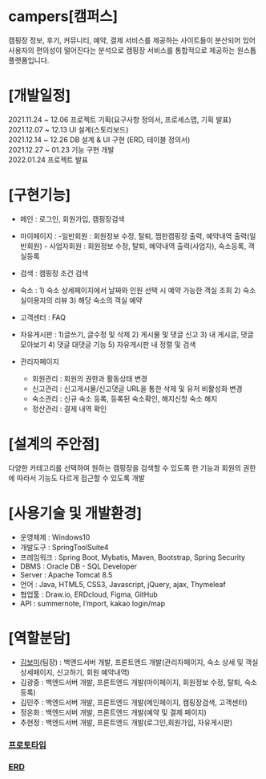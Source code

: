 # campers[캠퍼스]

캠핑장 정보, 후기, 커뮤니티, 예약, 결제 서비스를 제공하는 사이트들이 분산되어 있어
사용자의 편의성이 떨어진다는 분석으로 캠핑장 서비스를 통합적으로 제공하는 원스톱 플랫폼입니다.

# [개발일정]
2021.11.24 ~ 12.06 프로젝트 기획(요구사항 정의서, 프로세스맵, 기획 발표)  
2021.12.07 ~ 12.13 UI 설계(스토리보드)  
2021.12.14 ~ 12.26 DB 설계 & UI 구현 (ERD, 테이블 정의서)  
2021.12.27 ~ 01.23 기능 구현 개발  
2022.01.24 프로젝트 발표

# [구현기능]
+ 메인 : 로그인, 회원가입, 캠핑장검색

+ 마이페이지 : -일반회원 :  회원정보 수정, 탈퇴, 찜한캠핑장 출력, 예약내역 출력(일반회원)
          - 사업자회원 : 회원정보 수정, 탈퇴, 예약내역 출력(사업자), 숙소등록, 객실등록

+ 검색 : 캠핑장 조건 검색

+ 숙소 : 1) 숙소 상세페이지에서 날짜와 인원 선택 시 예약 가능한 객실 조회
            2) 숙소 실이용자의 리뷰
            3) 해당 숙소의 객실 예약


+ 고객센터 : FAQ

+ 자유게시판 : 1)글쓰기, 글수정 및 삭제
                    2) 게시물 및 댓글 신고
           3) 내 게시글, 댓글 모아보기
           4) 댓글 대댓글 기능
                    5) 자유게시판 내 정렬 및 검색

+ 관리자페이지
  + 회원관리 : 회원의 권한과 활동상태 변경
  + 신고관리 : 신고게시물/신고댓글 URL을 통한 삭제 및 유저 비활성화 변경
  + 숙소관리 : 신규 숙소 등록, 등록된 숙소확인, 해지신청 숙소 해지
  + 정산관리 : 결제 내역 확인

# [설계의 주안점]
다양한 카테고리를 선택하여 원하는 캠핑장을 검색할 수 있도록 한 기능과 회원의 권한에 따라서 기능도 다르게 접근할 수 있도록 개발


# [사용기술 및 개발환경]
- 운영체제 : Windows10
- 개발도구 : SpringToolSuite4
- 프레임워크 : Spring Boot, Mybatis, Maven, Bootstrap, Spring Security
- DBMS : Oracle DB - SQL Developer
- Server : Apache Tomcat 8.5
- 언어 : Java, HTML5, CSS3, Javascript, jQuery, ajax, Thymeleaf
- 협업툴 : Draw.io, ERDcloud, Figma, GitHub
- API : summernote, I’mport, kakao login/map

# [역할분담]
- [김보미](https://github.com/boming09)(팀장) : 백엔드서버 개발, 프론트엔드 개발(관리자페이지, 숙소 상세 및 객실 상세페이지, 신고하기, 회원 예약내역)
- 김광중 : 백엔드서버 개발, 프론트엔드 개발(마이페이지, 회원정보 수정, 탈퇴, 숙소등록)
- 김민주 : 백엔드서버 개발, 프론트엔드 개발(메인페이지, 캠핑장검색, 고객센터)
- 정온화 : 백엔드서버 개발, 프론트엔드 개발(예약 및 결제 페이지)
- 추현정 : 백엔드서버 개발, 프론트엔드 개발(로그인,회원가입, 자유게시판)

### [프로토타입](https://www.miricanvas.com/v/1vdwtl)
### [ERD](https://www.erdcloud.com/d/4evHAK6mBFYoRnMDE)

